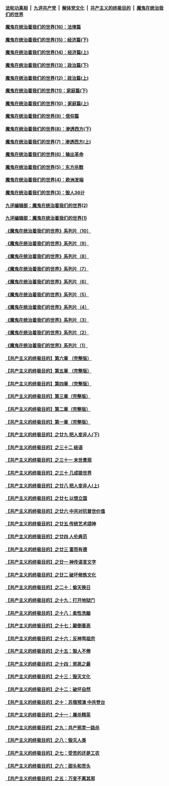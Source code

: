 

####  [法轮功真相](../../../../basic/blob/master/README.md?t=10151602) &nbsp;|&nbsp; [九评共产党](../../../../9ping.md/blob/master/README.md?t=10151602) &nbsp;|&nbsp; [解体党文化](../../../../jtdwh.md/blob/master/README.md?t=10151602)  &nbsp;|&nbsp; [共产主义的终极目的](../../../../gczydzjmd.md/blob/master/README.md?t=10151602) &nbsp;|&nbsp; [魔鬼在统治我们的世界](../../../../mgztzwmdsj.md/blob/master/README.md?t=10151602) 

#### [魔鬼在统治着我们的世界(16)：法律篇](../pages/nsc422/n10485969.md?t=10151602) 

#### [魔鬼在统治着我们的世界(15)：经济篇(下)](../pages/nsc422/n10469975.md?t=10151602) 

#### [魔鬼在统治着我们的世界(14)：经济篇(上)](../pages/nsc422/n10457370.md?t=10151602) 

#### [魔鬼在统治着我们的世界(13)：政治篇(下)](../pages/nsc422/n10448270.md?t=10151602) 

#### [魔鬼在统治着我们的世界(12)：政治篇(上)](../pages/nsc422/n10444576.md?t=10151602) 

#### [魔鬼在统治着我们的世界(11)：家庭篇(下)](../pages/nsc422/n10440961.md?t=10151602) 

#### [魔鬼在统治着我们的世界(10)：家庭篇(上)](../pages/nsc422/n10435448.md?t=10151602) 

#### [魔鬼在统治着我们的世界(9)：信仰篇](../pages/nsc422/n10432159.md?t=10151602) 

#### [魔鬼在统治着我们的世界(8)：渗透西方(下)](../pages/nsc422/n10429603.md?t=10151602) 

#### [魔鬼在统治着我们的世界(7)：渗透西方(上)](../pages/nsc422/n10426013.md?t=10151602) 

#### [魔鬼在统治着我们的世界(6)：输出革命](../pages/nsc422/n10421536.md?t=10151602) 

#### [魔鬼在统治着我们的世界(5)：东方杀戮](../pages/nsc422/n10417707.md?t=10151602) 

#### [魔鬼在统治着我们的世界(4)：欧洲发端](../pages/nsc422/n10414890.md?t=10151602) 

#### [魔鬼在统治着我们的世界(3)：毁人36计](../pages/nsc422/n10411583.md?t=10151602) 

#### [九评编辑部：魔鬼在统治着我们的世界(2)](../pages/nsc422/n10410036.md?t=10151602) 

#### [九评编辑部：魔鬼在统治着我们的世界(1)](../pages/nsc422/n10406825.md?t=10151602) 

#### [《魔鬼在统治着我们的世界》系列片（10）](../pages/nsc422/n12292670.md?t=10151602) 

#### [《魔鬼在统治着我们的世界》系列片（9）](../pages/nsc422/n12290859.md?t=10151602) 

#### [《魔鬼在统治着我们的世界》系列片（8）](../pages/nsc422/n12287445.md?t=10151602) 

#### [《魔鬼在统治着我们的世界》系列片（7）](../pages/nsc422/n12283425.md?t=10151602) 

#### [《魔鬼在统治着我们的世界》系列片（6）](../pages/nsc422/n12282314.md?t=10151602) 

#### [《魔鬼在统治着我们的世界》系列片（5）](../pages/nsc422/n12281419.md?t=10151602) 

#### [《魔鬼在统治着我们的世界》系列片（4）](../pages/nsc422/n12274024.md?t=10151602) 

#### [《魔鬼在统治着我们的世界》系列片（3）](../pages/nsc422/n12271322.md?t=10151602) 

#### [《魔鬼在统治着我们的世界》系列片（2）](../pages/nsc422/n12269049.md?t=10151602) 

#### [《魔鬼在统治着我们的世界》系列片（1）](../pages/nsc422/n12267575.md?t=10151602) 

#### [【共产主义的终极目的】第六章 （完整版）](../pages/nsc422/n11428913.md?t=10151602) 

#### [【共产主义的终极目的】第五章 （完整版）](../pages/nsc422/n11428912.md?t=10151602) 

#### [【共产主义的终极目的】第四章 （完整版）](../pages/nsc422/n11428907.md?t=10151602) 

#### [【共产主义的终极目的】第三章（完整版）](../pages/nsc422/n11428848.md?t=10151602) 

#### [【共产主义的终极目的】第二章（完整版）](../pages/nsc422/n11428831.md?t=10151602) 

#### [【共产主义的终极目的】第一章（完整版）](../pages/nsc422/n11417651.md?t=10151602) 

#### [【共产主义的终极目的】之廿九 把人变非人(下)](../pages/nsc422/n11344140.md?t=10151602) 

#### [【共产主义的终极目的】之三十二 结语](../pages/nsc422/n11360535.md?t=10151602) 

#### [【共产主义的终极目的】之三十一 末世景观](../pages/nsc422/n11351129.md?t=10151602) 

#### [【共产主义的终极目的】之三十 几成狼世界](../pages/nsc422/n11348280.md?t=10151602) 

#### [【共产主义的终极目的】之廿八 把人变非人(上)](../pages/nsc422/n11340492.md?t=10151602) 

#### [【共产主义的终极目的】之廿七 以恨立国](../pages/nsc422/n11336944.md?t=10151602) 

#### [【共产主义的终极目的】之廿六 中共对抗普世价值](../pages/nsc422/n11324785.md?t=10151602) 

#### [【共产主义的终极目的】之廿五 传统艺术颂神](../pages/nsc422/n11296396.md?t=10151602) 

#### [【共产主义的终极目的】之廿四 人伦典范](../pages/nsc422/n11296397.md?t=10151602) 

#### [【共产主义的终极目的】之廿三 富而有德](../pages/nsc422/n11283598.md?t=10151602) 

#### [【共产主义的终极目的】之廿一 神传语言文字](../pages/nsc422/n11263265.md?t=10151602) 

#### [【共产主义的终极目的】之廿二 破坏修炼文化](../pages/nsc422/n11245728.md?t=10151602) 

#### [【共产主义的终极目的】之二十：偷天换日](../pages/nsc422/n11238846.md?t=10151602) 

#### [【共产主义的终极目的】之十九：打开地狱门](../pages/nsc422/n11206376.md?t=10151602) 

#### [【共产主义的终极目的】之十八：柔性洗脑](../pages/nsc422/n11199994.md?t=10151602) 

#### [【共产主义的终极目的】之十七：颠倒善恶](../pages/nsc422/n11179782.md?t=10151602) 

#### [【共产主义的终极目的】之十六：反神骂祖宗](../pages/nsc422/n11166798.md?t=10151602) 

#### [【共产主义的终极目的】之十五：毁人不倦](../pages/nsc422/n11166792.md?t=10151602) 

#### [【共产主义的终极目的】之十四：邪恶之最](../pages/nsc422/n11150249.md?t=10151602) 

#### [【共产主义的终极目的】之十三：毁灭文化](../pages/nsc422/n11135227.md?t=10151602) 

#### [【共产主义的终极目的】之十二：破坏自然](../pages/nsc422/n11135214.md?t=10151602) 

#### [【共产主义的终极目的】之十：苏俄预演 中共登台](../pages/nsc422/n11118424.md?t=10151602) 

#### [【共产主义的终极目的】之十一：屠杀精英](../pages/nsc422/n11118442.md?t=10151602) 

#### [【共产主义的终极目的】之九：共产邪灵一路杀](../pages/nsc422/n11114139.md?t=10151602) 

#### [【共产主义的终极目的】之八：毁灭人类](../pages/nsc422/n11108503.md?t=10151602) 

#### [【共产主义的终极目的】之七：受苦的还是工农](../pages/nsc422/n11101809.md?t=10151602) 

#### [【共产主义的终极目的】之六：甜头和苦头](../pages/nsc422/n11096971.md?t=10151602) 

#### [【共产主义的终极目的】之五：万变不离其邪](../pages/nsc422/n11091285.md?t=10151602) 

